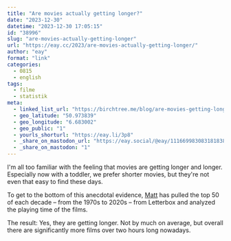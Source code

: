 ```yaml
---
title: "Are movies actually getting longer?"
date: "2023-12-30"
datetime: "2023-12-30 17:05:15"
id: "38996"
slug: "are-movies-actually-getting-longer"
url: "https://eay.cc/2023/are-movies-actually-getting-longer/"
author: "eay"
format: "link"
categories:
  - 0815
  - english
tags:
  - filme
  - statistik
meta:
  - linked_list_url: "https://birchtree.me/blog/are-movies-getting-longer/"
  - geo_latitude: "50.973839"
  - geo_longitude: "6.683002"
  - geo_public: "1"
  - yourls_shorturl: "https://eay.li/3p8"
  - _share_on_mastodon_url: "https://eay.social/@eay/111669983083181838"
  - _share_on_mastodon: "1"
---
```


I'm all too familiar with the feeling that movies are getting longer and longer. Especially now with a toddler, we prefer shorter movies, but they're not even that easy to find these days.

To get to the bottom of this anecdotal evidence, [Matt](https://birchtree.me/) has pulled the top 50 of each decade – from the 1970s to 2020s – from Letterbox and analyzed the playing time of the films.

The result: Yes, they are getting longer. Not by much on average, but overall there are significantly more films over two hours long nowadays.
